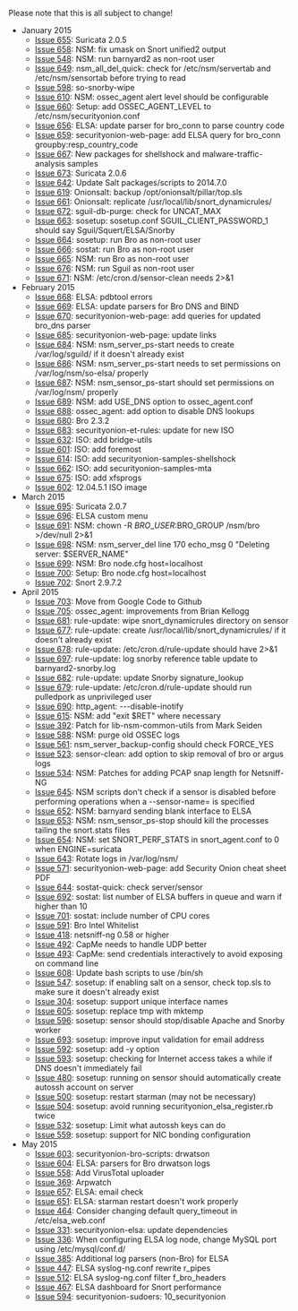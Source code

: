 Please note that this is all subject to change!
  * January 2015
    * [Issue 655](https://code.google.com/p/security-onion/issues/detail?id=655): Suricata 2.0.5
    * [Issue 658](https://code.google.com/p/security-onion/issues/detail?id=658): NSM: fix umask on Snort unified2 output
    * [Issue 548](https://code.google.com/p/security-onion/issues/detail?id=548): NSM: run barnyard2 as non-root user
    * [Issue 649](https://code.google.com/p/security-onion/issues/detail?id=649): nsm\_all\_del\_quick: check for /etc/nsm/servertab and /etc/nsm/sensortab before trying to read
    * [Issue 598](https://code.google.com/p/security-onion/issues/detail?id=598): so-snorby-wipe
    * [Issue 610](https://code.google.com/p/security-onion/issues/detail?id=610): NSM: ossec\_agent alert level should be configurable
    * [Issue 660](https://code.google.com/p/security-onion/issues/detail?id=660): Setup: add OSSEC\_AGENT\_LEVEL to /etc/nsm/securityonion.conf
    * [Issue 656](https://code.google.com/p/security-onion/issues/detail?id=656): ELSA: update parser for bro\_conn to parse country code
    * [Issue 659](https://code.google.com/p/security-onion/issues/detail?id=659): securityonion-web-page: add ELSA query for bro\_conn groupby:resp\_country\_code
    * [Issue 667](https://code.google.com/p/security-onion/issues/detail?id=667): New packages for shellshock and malware-traffic-analysis samples
    * [Issue 673](https://code.google.com/p/security-onion/issues/detail?id=673): Suricata 2.0.6
    * [Issue 642](https://code.google.com/p/security-onion/issues/detail?id=642): Update Salt packages/scripts to 2014.7.0
    * [Issue 619](https://code.google.com/p/security-onion/issues/detail?id=619): Onionsalt: backup /opt/onionsalt/pillar/top.sls
    * [Issue 661](https://code.google.com/p/security-onion/issues/detail?id=661): Onionsalt: replicate /usr/local/lib/snort\_dynamicrules/
    * [Issue 672](https://code.google.com/p/security-onion/issues/detail?id=672): sguil-db-purge: check for UNCAT\_MAX
    * [Issue 663](https://code.google.com/p/security-onion/issues/detail?id=663): sosetup: sosetup.conf SGUIL\_CLIENT\_PASSWORD\_1 should say Sguil/Squert/ELSA/Snorby
    * [Issue 664](https://code.google.com/p/security-onion/issues/detail?id=664): sosetup: run Bro as non-root user
    * [Issue 666](https://code.google.com/p/security-onion/issues/detail?id=666): sostat: run Bro as non-root user
    * [Issue 665](https://code.google.com/p/security-onion/issues/detail?id=665): NSM: run Bro as non-root user
    * [Issue 676](https://code.google.com/p/security-onion/issues/detail?id=676): NSM: run Sguil as non-root user
    * [Issue 671](https://code.google.com/p/security-onion/issues/detail?id=671): NSM: /etc/cron.d/sensor-clean needs 2>&1
  * February 2015
    * [Issue 668](https://code.google.com/p/security-onion/issues/detail?id=668): ELSA: pdbtool errors
    * [Issue 669](https://code.google.com/p/security-onion/issues/detail?id=669): ELSA: update parsers for Bro DNS and BIND
    * [Issue 670](https://code.google.com/p/security-onion/issues/detail?id=670): securityonion-web-page: add queries for updated bro\_dns parser
    * [Issue 685](https://code.google.com/p/security-onion/issues/detail?id=685): securityonion-web-page: update links
    * [Issue 684](https://code.google.com/p/security-onion/issues/detail?id=684): NSM: nsm\_server\_ps-start needs to create /var/log/sguild/ if it doesn't already exist
    * [Issue 686](https://code.google.com/p/security-onion/issues/detail?id=686): NSM: nsm\_server\_ps-start needs to set permissions on /var/log/nsm/so-elsa/ properly
    * [Issue 687](https://code.google.com/p/security-onion/issues/detail?id=687): NSM: nsm\_sensor\_ps-start should set permissions on /var/log/nsm/ properly
    * [Issue 689](https://code.google.com/p/security-onion/issues/detail?id=689): NSM: add USE\_DNS option to ossec\_agent.conf
    * [Issue 688](https://code.google.com/p/security-onion/issues/detail?id=688): ossec\_agent: add option to disable DNS lookups
    * [Issue 680](https://code.google.com/p/security-onion/issues/detail?id=680): Bro 2.3.2
    * [Issue 683](https://code.google.com/p/security-onion/issues/detail?id=683): securityonion-et-rules: update for new ISO
    * [Issue 632](https://code.google.com/p/security-onion/issues/detail?id=632): ISO: add bridge-utils
    * [Issue 601](https://code.google.com/p/security-onion/issues/detail?id=601): ISO: add foremost
    * [Issue 614](https://code.google.com/p/security-onion/issues/detail?id=614): ISO: add securityonion-samples-shellshock
    * [Issue 662](https://code.google.com/p/security-onion/issues/detail?id=662): ISO: add securityonion-samples-mta
    * [Issue 675](https://code.google.com/p/security-onion/issues/detail?id=675): ISO: add xfsprogs
    * [Issue 602](https://code.google.com/p/security-onion/issues/detail?id=602): 12.04.5.1 ISO image
  * March 2015
    * [Issue 695](https://code.google.com/p/security-onion/issues/detail?id=695): Suricata 2.0.7
    * [Issue 696](https://code.google.com/p/security-onion/issues/detail?id=696): ELSA custom menu
    * [Issue 691](https://code.google.com/p/security-onion/issues/detail?id=691): NSM: chown -R $BRO\_USER:$BRO\_GROUP /nsm/bro >/dev/null 2>&1
    * [Issue 698](https://code.google.com/p/security-onion/issues/detail?id=698): NSM: nsm\_server\_del line 170 echo\_msg 0 "Deleting server: $SERVER\_NAME"
    * [Issue 699](https://code.google.com/p/security-onion/issues/detail?id=699): NSM: Bro node.cfg host=localhost
    * [Issue 700](https://code.google.com/p/security-onion/issues/detail?id=700): Setup: Bro node.cfg host=localhost
    * [Issue 702](https://code.google.com/p/security-onion/issues/detail?id=702): Snort 2.9.7.2
  * April 2015
    * [Issue 703](https://code.google.com/p/security-onion/issues/detail?id=703): Move from Google Code to Github
    * [Issue 705](https://code.google.com/p/security-onion/issues/detail?id=705): ossec\_agent: improvements from Brian Kellogg
    * [Issue 681](https://code.google.com/p/security-onion/issues/detail?id=681): rule-update: wipe snort\_dynamicrules directory on sensor
    * [Issue 677](https://code.google.com/p/security-onion/issues/detail?id=677): rule-update: create /usr/local/lib/snort\_dynamicrules/ if it doesn't already exist
    * [Issue 678](https://code.google.com/p/security-onion/issues/detail?id=678): rule-update: /etc/cron.d/rule-update should have 2>&1
    * [Issue 697](https://code.google.com/p/security-onion/issues/detail?id=697): rule-update: log snorby reference table update to barnyard2-snorby.log
    * [Issue 682](https://code.google.com/p/security-onion/issues/detail?id=682): rule-update: update Snorby signature\_lookup
    * [Issue 679](https://code.google.com/p/security-onion/issues/detail?id=679): rule-update: /etc/cron.d/rule-update should run pulledpork as unprivileged user
    * [Issue 690](https://code.google.com/p/security-onion/issues/detail?id=690): http\_agent: ---disable-inotify
    * [Issue 615](https://code.google.com/p/security-onion/issues/detail?id=615): NSM: add "exit $RET" where necessary
    * [Issue 392](https://code.google.com/p/security-onion/issues/detail?id=392): Patch for lib-nsm-common-utils from Mark Seiden
    * [Issue 588](https://code.google.com/p/security-onion/issues/detail?id=588): NSM: purge old OSSEC logs
    * [Issue 561](https://code.google.com/p/security-onion/issues/detail?id=561): nsm\_server\_backup-config should check FORCE\_YES
    * [Issue 523](https://code.google.com/p/security-onion/issues/detail?id=523): sensor-clean: add option to skip removal of bro or argus logs
    * [Issue 534](https://code.google.com/p/security-onion/issues/detail?id=534): NSM: Patches for adding PCAP snap length for Netsniff-NG
    * [Issue 645](https://code.google.com/p/security-onion/issues/detail?id=645): NSM scripts don't check if a sensor is disabled before performing operations when a --sensor-name= is specified
    * [Issue 652](https://code.google.com/p/security-onion/issues/detail?id=652): NSM: barnyard sending blank interface to ELSA
    * [Issue 653](https://code.google.com/p/security-onion/issues/detail?id=653): NSM: nsm\_sensor\_ps-stop should kill the processes tailing the snort.stats files
    * [Issue 654](https://code.google.com/p/security-onion/issues/detail?id=654): NSM: set SNORT\_PERF\_STATS in snort\_agent.conf to 0 when ENGINE=suricata
    * [Issue 643](https://code.google.com/p/security-onion/issues/detail?id=643): Rotate logs in /var/log/nsm/
    * [Issue 571](https://code.google.com/p/security-onion/issues/detail?id=571): securityonion-web-page: add Security Onion cheat sheet PDF
    * [Issue 644](https://code.google.com/p/security-onion/issues/detail?id=644): sostat-quick: check server/sensor
    * [Issue 692](https://code.google.com/p/security-onion/issues/detail?id=692): sostat: list number of ELSA buffers in queue and warn if higher than 10
    * [Issue 701](https://code.google.com/p/security-onion/issues/detail?id=701): sostat: include number of CPU cores
    * [Issue 591](https://code.google.com/p/security-onion/issues/detail?id=591): Bro Intel Whitelist
    * [Issue 418](https://code.google.com/p/security-onion/issues/detail?id=418): netsniff-ng 0.58 or higher
    * [Issue 492](https://code.google.com/p/security-onion/issues/detail?id=492): CapMe needs to handle UDP better
    * [Issue 493](https://code.google.com/p/security-onion/issues/detail?id=493): CapMe: send credentials interactively to avoid exposing on command line
    * [Issue 608](https://code.google.com/p/security-onion/issues/detail?id=608): Update bash scripts to use /bin/sh
    * [Issue 547](https://code.google.com/p/security-onion/issues/detail?id=547): sosetup: if enabling salt on a sensor, check top.sls to make sure it doesn't already exist
    * [Issue 304](https://code.google.com/p/security-onion/issues/detail?id=304): sosetup: support unique interface names
    * [Issue 605](https://code.google.com/p/security-onion/issues/detail?id=605): sosetup: replace tmp with mktemp
    * [Issue 596](https://code.google.com/p/security-onion/issues/detail?id=596): sosetup: sensor should stop/disable Apache and Snorby worker
    * [Issue 693](https://code.google.com/p/security-onion/issues/detail?id=693): sosetup: improve input validation for email address
    * [Issue 592](https://code.google.com/p/security-onion/issues/detail?id=592): sosetup: add -y option
    * [Issue 593](https://code.google.com/p/security-onion/issues/detail?id=593): sosetup: checking for Internet access takes a while if DNS doesn't immediately fail
    * [Issue 480](https://code.google.com/p/security-onion/issues/detail?id=480): sosetup: running on sensor should automatically create autossh account on server
    * [Issue 500](https://code.google.com/p/security-onion/issues/detail?id=500): sosetup: restart starman (may not be necessary)
    * [Issue 504](https://code.google.com/p/security-onion/issues/detail?id=504): sosetup: avoid running securityonion\_elsa\_register.rb twice
    * [Issue 532](https://code.google.com/p/security-onion/issues/detail?id=532): sosetup: Limit what autossh keys can do
    * [Issue 559](https://code.google.com/p/security-onion/issues/detail?id=559): sosetup: support for NIC bonding configuration
  * May 2015
    * [Issue 603](https://code.google.com/p/security-onion/issues/detail?id=603): securityonion-bro-scripts: drwatson
    * [Issue 604](https://code.google.com/p/security-onion/issues/detail?id=604): ELSA: parsers for Bro drwatson logs
    * [Issue 558](https://code.google.com/p/security-onion/issues/detail?id=558): Add VirusTotal uploader
    * [Issue 369](https://code.google.com/p/security-onion/issues/detail?id=369): Arpwatch
    * [Issue 657](https://code.google.com/p/security-onion/issues/detail?id=657): ELSA: email check
    * [Issue 651](https://code.google.com/p/security-onion/issues/detail?id=651): ELSA: starman restart doesn't work properly
    * [Issue 464](https://code.google.com/p/security-onion/issues/detail?id=464): Consider changing default query\_timeout in /etc/elsa\_web.conf
    * [Issue 331](https://code.google.com/p/security-onion/issues/detail?id=331): securityonion-elsa: update dependencies
    * [Issue 336](https://code.google.com/p/security-onion/issues/detail?id=336): When configuring ELSA log node, change MySQL port using /etc/mysql/conf.d/
    * [Issue 385](https://code.google.com/p/security-onion/issues/detail?id=385): Additional log parsers (non-Bro) for ELSA
    * [Issue 447](https://code.google.com/p/security-onion/issues/detail?id=447): ELSA syslog-ng.conf rewrite r\_pipes
    * [Issue 512](https://code.google.com/p/security-onion/issues/detail?id=512): ELSA syslog-ng.conf filter f\_bro\_headers
    * [Issue 467](https://code.google.com/p/security-onion/issues/detail?id=467): ELSA dashboard for Snort performance
    * [Issue 594](https://code.google.com/p/security-onion/issues/detail?id=594): securityonion-sudoers: 10\_securityonion
